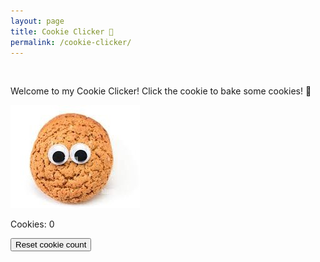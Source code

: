 ```yaml
---
layout: page
title: Cookie Clicker 🍪
permalink: /cookie-clicker/
---
```

<br>

<div id="cookieClicker">

<p>Welcome to my Cookie Clicker! Click the cookie to <span class="bake" onclick="bake()">bake</span> some cookies! 🍪</p>

<img id="cookie" class="cookie" src="../images/funnycookie.jpg" onclick="increaseCount()">

<p id="cookieText">Cookies: <span id="cookieCount">0</span></p>

<button id="reset" onclick="reset()">Reset cookie count</button>

<script src="../assets/js/cookie.js"></script>

</div>

<style>

.cookieClicker {
    display: flex;
    justify-content: center;
    align-items: center;
}

.cookie:hover {
    cursor: grabbing;
}
.bake:hover {
    cursor: pointer;
}

</style>
